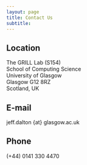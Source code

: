 ```yaml
---
layout: page
title: Contact Us
subtitle: 
---
```


## Location
The GRILL Lab (S154)  
School of Computing Science  
University of Glasgow  
Glasgow G12 8RZ  
Scotland, UK  

## E-mail 
<i class="fas fa-envelope"></i> jeff.dalton {at} glasgow.ac.uk

## Phone
(+44) 0141 330 4470 
